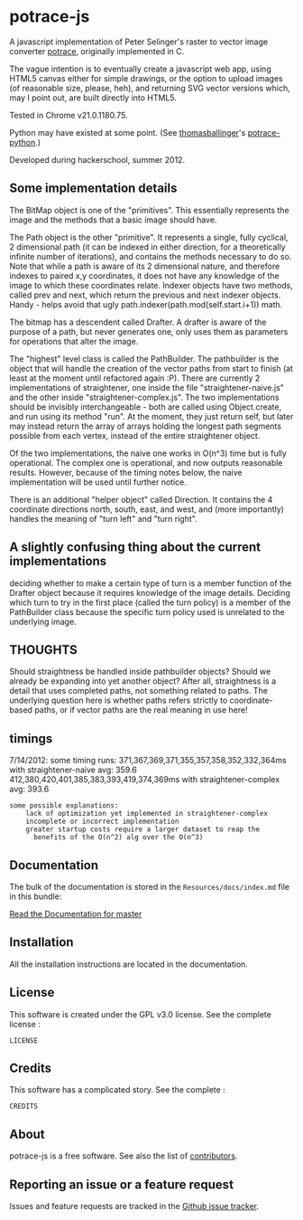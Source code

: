 potrace-js
==========

A javascript implementation of Peter Selinger's raster to vector image
converter [potrace](http://potrace.sourceforge.net/), originally
implemented in C.

The vague intention is to eventually create a javascript web app, using
HTML5 canvas either for simple drawings, or the option to upload images
(of reasonable size, please, heh), and returning SVG vector versions
which, may I point out, are built directly into HTML5.

Tested in Chrome v21.0.1180.75.

Python may have existed at some point.
(See [thomasballinger](https://github.com/thomasballinger/)'s
[potrace-python](https://github.com/thomasballinger/potrace-python/).)

Developed during hackerschool, summer 2012.


Some implementation details
-------------

The BitMap object is one of the "primitives". This essentially
represents the image and the methods that a basic image should have.

The Path object is the other "primitive". It represents a single,
fully cyclical, 2 dimensional path (it can be indexed in either
direction, for a theoretically infinite number of iterations), and
contains the methods necessary to do so. Note that while a path is
aware of its 2 dimensional nature, and therefore indexes to paired x,y
coordinates, it does not have any knowledge of the image to which
these coordinates relate. Indexer objects have two methods, called prev
and next, which return the previous and next indexer objects. Handy -
helps avoid that ugly path.indexer(path.mod(self.start.i+1)) math.

The bitmap has a descendent called Drafter. A drafter is aware of the
purpose of a path, but never generates one, only uses them as
parameters for operations that alter the image.

The "highest" level class is called the PathBuilder. The pathbuilder is
the object that will handle the creation of the vector paths from start
to finish (at least at the moment until refactored again :P). There are
currently 2 implementations of straightener, one inside the file
"straightener-naive.js" and the other inside "straightener-complex.js".
The two implementations should be invisibly interchangeable - both are
called using Object.create, and run using its method "run". At the
moment, they just return self, but later may instead return the array
of arrays holding the longest path segments possible from each vertex,
instead of the entire straightener object.

Of the two implementations, the naive one works in O(n^3) time but is
fully operational. The complex one is operational, and now outputs
reasonable results. However, because of the timing notes below, the
naive implementation will be used until further notice.

There is an additional "helper object" called Direction. It contains
the 4 coordinate directions north, south, east, and west, and (more
importantly) handles the meaning of "turn left" and "turn right".

A slightly confusing thing about the current implementations
-------------
deciding whether to make a certain type of turn is a member function of
the Drafter object because it requires knowledge of the image details.
Deciding which turn to try in the first place (called the turn policy)
is a member of the PathBuilder class because the specific turn policy
used is unrelated to the underlying image.


THOUGHTS
-------------

Should straightness be handled inside pathbuilder objects?
Should we already be expanding into yet another object? After all,
straightness is a detail that uses completed paths, not something
related to paths. The underlying question here is whether paths refers
strictly to coordinate-based paths, or if vector paths are the real
meaning in use here!


timings
-------------
7/14/2012: some timing runs:
    371,367,369,371,355,357,358,352,332,364ms with straightener-naive
        avg: 359.6
    412,380,420,401,385,383,393,419,374,369ms with straightener-complex
        avg: 393.6

    some possible explanations:
        lack of optimization yet implemented in straightener-complex
        incomplete or incorrect implementation
        greater startup costs require a larger dataset to reap the
          benefits of the O(n^2) alg over the O(n^3)


Documentation
-------------

The bulk of the documentation is stored in the `Resources/docs/index.md`
file in this bundle:

[Read the Documentation for master](https://github.com/Neonunux/potrace-js/blob/master/docs/index.md)

Installation
------------

All the installation instructions are located in the documentation.


License
-------

This software is created under the GPL v3.0 license. See the complete license :

    LICENSE

Credits
-------

This software has a complicated story. See the complete :

    CREDITS

About
-----

potrace-js is a free software.
See also the list of [contributors](https://github.com/Neonunux/potrace-js/contributors).

Reporting an issue or a feature request
---------------------------------------

Issues and feature requests are tracked in the [Github issue tracker](https://github.com/Neonunux/potrace-js/issues).
